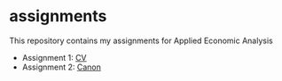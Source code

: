 # assignments
This repository contains my assignments for Applied Economic Analysis 

* Assignment 1: [CV](https://github.com/InekeStoop/assignments/blob/master/CV.md)
* Assignment 2: [Canon]( )
